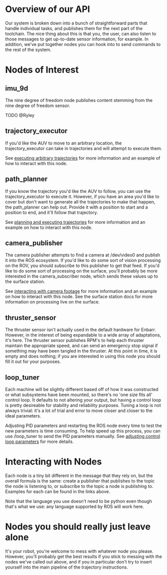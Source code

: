 # Overview of our API 
Our system is broken down into a bunch of straightforward parts that handle individual tasks, and publishes them for the next part of the toolchain. The nice thing about this is that you, the user, can also listen to those messages to get up-to-date sensor information, for example. In addition, we've put together nodes you can hook into to send commands to the rest of the system.

# Nodes of Interest
## imu_9d
The nine degree of freedom node publishes content stemming from the nine degree of freedom sensor.

TODO @Ryley

## trajectory_executor
If you'd like the AUV to move to an arbitrary location, the trajectory_executor can take in trajectories and will attempt to execute them.

See [executing arbitrary trajectories]() for more information and an example of how to interact with this node.
## path_planner
If you know the trajectory you'd like the AUV to follow, you can use the trajectory_executor to execute it. However, if you have an area you'd like to cover but don't want to generate all the trajectories to make that happen, the path_planner can help out. Provide it with a position to start and a position to end, and it'll follow that trajectory.

See [planning and executing trajectories]() for more information and an example on how to interact with this node.

## camera_publisher
The camera publisher attempts to find a camera at /dev/video0 and publish it into the ROS ecosystem. If you'd like to do some sort of vision processing on the ROV, you should subscribe to this publisher to get that feed. If you'd like to do some sort of processing on the surface, you'll probably be more interested in the camera_subscriber node, which sends these values up to the surface station.

See [interacting with camera footage]() for more information and an example on how to interact with this node. See the surface station docs for more information on processing live on the surface.

## thruster_sensor
The thruster sensor isn't actually used in the default hardware for Enbarr. However, in the interest of being expandable to a wide array of adaptations, it's here. The thruster sensor publishes RPM's to help each thruster maintain the appropriate speed, and can send an emergency stop signal if something may have been tangled in the thruster. At this point in time, it is empty and does nothing; if you are interested in using this node you should fill it out for your purposes.

## loop_tuner
Each machine will be slightly different based off of how it was constructed or what subsystems have been mounted, so there's no 'one size fits all' control loop. It defaults to not altering your output, but having a control loop is pretty desireable for stability and reliability purposes. Tuning a loop is not always trivial: it's a lot of trial and error to move closer and closer to the ideal parameters.

Adjusting PID parameters and restarting the ROS node every time to test the new parameters is time consuming. To help speed up this process, you can use /loop_tuner to send the PID parameters manually. See [adjusting control loop parameters]() for more details.

# Interacting with Nodes
Each node is a tiny bit different in the message that they rely on, but the overall formula is the same: create a publisher that publishes to the topic the node is listening to, or subscribe to the topic a node is publishing to. Examples for each can be found in the links above.

Note that the language you use doesn't need to be python even though that's what we use: any language supported by ROS will work here.

# Nodes you should really just leave alone
It's your robot, you're welcome to mess with whatever node you please. However, you'll probably get the best results if you stick to messing with the nodes we've called out above, and if you in particular don't try to insert yourself into the main pipeline of the trajectory instructions.
